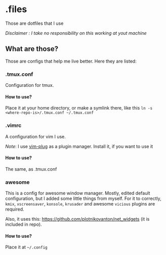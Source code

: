 # .files

Those are dotfiles that I use

_Disclaimer : I take no responsibility on this working at yout machine_

## What are those?

Those are configs that help me live better. Here they are listed:

### .tmux.conf

Configuration for tmux.

#### How to use?

Place it at your home directory, or make a symlink there, like this `ln -s <where-repo-is>/.tmux.conf ~/.tmux.conf`

### .vimrc

A configuration for vim I use. 

_Note_: I use [vim-plug](https://github.com/junegunn/vim-plug) as a plugin manager. Install it, if you want to use it

#### How to use?

The same, as .tmux.conf

### awesome

This is a config for awesome window manager. Mostly, edited default configuration, but I added some little things from myself.
For it to correctly, `kmix`, `xscreensaver`, `konsole`, `krusader` and awesome `vicious` plugins are required.

Also, it uses this: https://github.com/plotnikovanton/net_widgets (it is included in repo).

#### How to use?

Place it at `~/.config`

